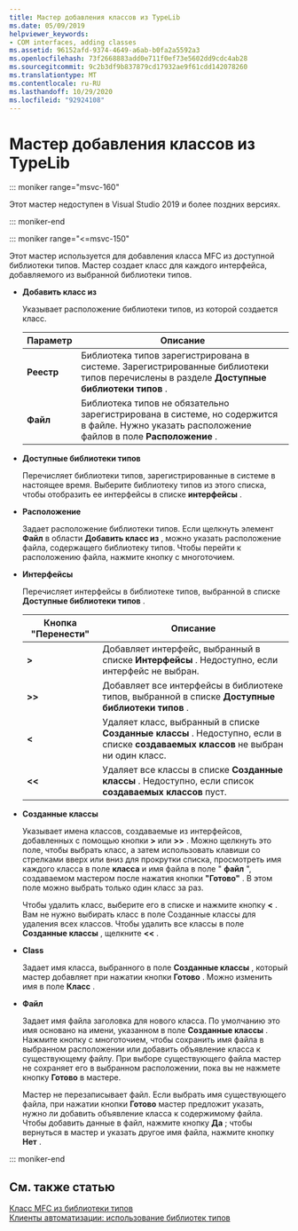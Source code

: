 ```yaml
---
title: Мастер добавления классов из TypeLib
ms.date: 05/09/2019
helpviewer_keywords:
- COM interfaces, adding classes
ms.assetid: 96152afd-9374-4649-a6ab-b0fa2a5592a3
ms.openlocfilehash: 73f2668883add0e711f0ef73e5602dd9cdc4ab28
ms.sourcegitcommit: 9c2b3df9b837879cd17932ae9f61cdd142078260
ms.translationtype: MT
ms.contentlocale: ru-RU
ms.lasthandoff: 10/29/2020
ms.locfileid: "92924108"
---
```

# <a name="add-class-from-typelib-wizard"></a>Мастер добавления классов из TypeLib

::: moniker range="msvc-160"

Этот мастер недоступен в Visual Studio 2019 и более поздних версиях.

::: moniker-end

::: moniker range="<=msvc-150"

Этот мастер используется для добавления класса MFC из доступной библиотеки типов. Мастер создает класс для каждого интерфейса, добавляемого из выбранной библиотеки типов.

- **Добавить класс из**

   Указывает расположение библиотеки типов, из которой создается класс.

   |Параметр|Описание|
   |------------|-----------------|
   |**Реестр**|Библиотека типов зарегистрирована в системе. Зарегистрированные библиотеки типов перечислены в разделе **Доступные библиотеки типов** .|
   |**Файл**|Библиотека типов не обязательно зарегистрирована в системе, но содержится в файле. Нужно указать расположение файлов в поле **Расположение** .|

- **Доступные библиотеки типов**

   Перечисляет библиотеки типов, зарегистрированные в системе в настоящее время. Выберите библиотеку типов из этого списка, чтобы отобразить ее интерфейсы в списке **интерфейсы** .

- **Расположение**

   Задает расположение библиотеки типов. Если щелкнуть элемент **Файл** в области **Добавить класс из** , можно указать расположение файла, содержащего библиотеку типов. Чтобы перейти к расположению файла, нажмите кнопку с многоточием.

- **Интерфейсы**

   Перечисляет интерфейсы в библиотеке типов, выбранной в списке **Доступные библиотеки типов** .

   |Кнопка "Перенести"|Описание|
   |---------------------|-----------------|
   |**>**|Добавляет интерфейс, выбранный в списке **Интерфейсы** . Недоступно, если интерфейс не выбран.|
   |**>>**|Добавляет все интерфейсы в библиотеке типов, выбранной в списке **Доступные библиотеки типов** .|
   |**\<**|Удаляет класс, выбранный в списке **Созданные классы** . Недоступно, если в списке **создаваемых классов** не выбран ни один класс.|
   |**\<\<**|Удаляет все классы в списке **Созданные классы** . Недоступно, если список **создаваемых классов** пуст.|

- **Созданные классы**

   Указывает имена классов, создаваемые из интерфейсов, добавленных с помощью кнопки **>** или **>>** . Можно щелкнуть это поле, чтобы выбрать класс, а затем использовать клавиши со стрелками вверх или вниз для прокрутки списка, просмотреть имя каждого класса в поле **класса** и имя файла в поле " **файл** ", создаваемом мастером после нажатия кнопки **"Готово"** . В этом поле можно выбрать только один класс за раз.

   Чтобы удалить класс, выберите его в списке и нажмите кнопку **<** . Вам не нужно выбирать класс в поле Созданные классы для удаления всех классов. Чтобы удалить все классы в поле **Созданные классы** , щелкните **<<** .

- **Class**

   Задает имя класса, выбранного в поле **Созданные классы** , который мастер добавляет при нажатии кнопки **Готово** . Можно изменить имя в поле **Класс** .

- **Файл**

   Задает имя файла заголовка для нового класса. По умолчанию это имя основано на имени, указанном в поле **Созданные классы** . Нажмите кнопку с многоточием, чтобы сохранить имя файла в выбранном расположении или добавить объявление класса к существующему файлу. При выборе существующего файла мастер не сохраняет его в выбранном расположении, пока вы не нажмете кнопку **Готово** в мастере.

   Мастер не перезаписывает файл. Если выбрать имя существующего файла, при нажатии кнопки **Готово** мастер предложит указать, нужно ли добавить объявление класса к содержимому файла. Чтобы добавить данные в файл, нажмите кнопку **Да** ; чтобы вернуться в мастер и указать другое имя файла, нажмите кнопку **Нет** .

::: moniker-end

## <a name="see-also"></a>См. также статью

[Класс MFC из библиотеки типов](../../mfc/reference/adding-an-mfc-class-from-a-type-library.md)<br/>
[Клиенты автоматизации: использование библиотек типов](../../mfc/automation-clients-using-type-libraries.md)
